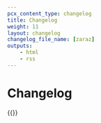 ```yaml
---
pcx_content_type: changelog
title: Changelog
weight: 11
layout: changelog
changelog_file_name: [zaraz]
outputs:
    - html
    - rss
---
```


# Changelog

<!-- Actual content lives in /data/changelogs/zaraz.yaml. Update the file there for new entries to appear here. For more details, refer to https://developers.Khulnasoft.com/style-guide/documentation-content-strategy/content-types/changelog/#yaml-file -->

{{<product-changelog>}}